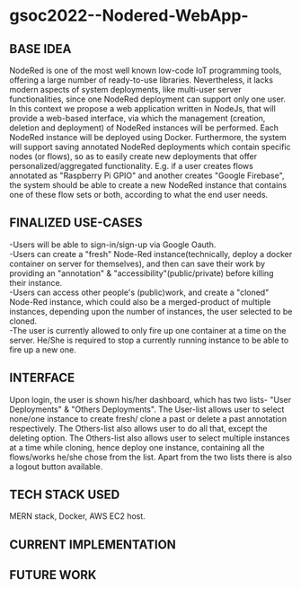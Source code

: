 # gsoc2022--Nodered-WebApp-

## BASE IDEA
NodeRed is one of the most well known low-code IoT programming tools, offering a large number of ready-to-use libraries. Nevertheless, it lacks modern aspects of system deployments, like multi-user server functionalities, since one NodeRed deployment can support only one user. In this context we propose a web application written in NodeJs, that will provide a web-based interface, via which the management (creation, deletion and deployment) of NodeRed instances will be performed. Each NodeRed instance will be deployed using Docker. Furthermore, the system will support saving annotated NodeRed deployments which contain specific nodes (or flows), so as to easily create new deployments that offer personalized/aggregated functionality. E.g. if a user creates flows annotated as "Raspberry Pi GPIO" and another creates "Google Firebase", the system should be able to create a new NodeRed instance that contains one of these flow sets or both, according to what the end user needs.

## FINALIZED USE-CASES
-Users will be able to sign-in/sign-up via Google Oauth.<br/>
-Users can create a "fresh" Node-Red instance(technically, deploy a docker container on server for themselves), and then can save their work by providing an "annotation" & "accessibility"(public/private) before killing their instance.<br/>
-Users can access other people's (public)work, and create a "cloned" Node-Red instance, which could also be a merged-product of multiple instances, depending upon the number of instances, the user selected to be cloned.<br/>
-The user is currently allowed to only fire up one container at a time on the server. He/She is required to stop a currently running instance to be able to fire up a new one. 

## INTERFACE
Upon login, the user is shown his/her dashboard, which has two lists- "User Deployments" & "Others Deployments". The User-list allows user to select none/one instance to create fresh/ clone a past or delete a past annotation respectively. The Others-list also allows user to do all that, except the deleting option. The Others-list also allows user to select multiple instances at a time while cloning, hence deploy one instance, containing all the flows/works he/she chose from the list. Apart from the two lists there is also a logout button available.

## TECH STACK USED
MERN stack, Docker, AWS EC2 host.

## CURRENT IMPLEMENTATION

## FUTURE WORK
